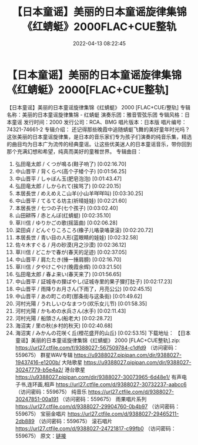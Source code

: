 ﻿---
title: 【日本童谣】美丽的日本童谣旋律集锦《红蜻蜓》2000FLAC+CUE整轨
date: 2022-04-13 08:22:45
categories: 古典音乐、新世纪、纯音雅乐
tags: 纯音雅乐
---
# 【日本童谣】美丽的日本童谣旋律集锦《红蜻蜓》2000[FLAC+CUE整轨]

【日本童谣】美丽的日本童谣旋律集锦《红蜻蜓》 2000 [FLAC+CUE/整轨]
专辑名称：美丽的日本童谣旋律集锦 - 红蜻蜓
演奏乐团：雅音管弦乐团
专辑风格：日本童谣
发行时间：2000
发行公司：RCA、BMG
唱片版本：日本版
唱片编号：74321-74661-2
专辑介绍：
还记得那些晚霞中追随蜻蜓飞舞的美好童年时光吗？这张美丽的日本童谣旋律集，是日本的音乐家们专为孩子们演奏的纯音乐集，精选的曲目均为日本广为流传的经典童谣。让这些优美迷人的日本童谣音乐，带你回到那个充满幻想和希望，纯真而美好的童稚世界。
专辑曲目：
01. 弘田竜太郎 / くつが鳴る(鞋子响了)
[0:02:16.70]
02. 中山晋平 / 背くらべ(高个子矮个子)
[0:01:56.25]
03. 中山晋平 / しゃぼん玉(肥皂泡泡)
[0:01:43.47]
04. 弘田竜太郎 / しかられて(挨骂了)
[0:02:20.15]
05. 本居長世 / めえめえこ山羊(小山羊咩咩叫)
[0:03:30.25]
06. 中山晋平 / てるてる坊主(祈晴娃娃)
[0:02:21.60]
07. 本居長世 / 七つの子(七个孩子)
[0:03:02.40]
08. 山田耕筰 / 赤とんぼ(红蜻蜓)
[0:02:35.10]
09. 草川信 / ゆりかごの歌(摇篮曲)
[0:02:06.28]
10. 梁田貞 / どんぐりころころ(橡子儿咯录咯录滚)
[0:02:20.72]
11. 本居長世 / 青い目の人形(蓝眼睛的娃娃)
[0:02:32.58]
12. 佐々木すぐる / 月の砂漠(月之沙漠)
[0:02:36.12]
13. 草川信 / どこかで春が(春天的足迹)
[0:02:37.05]
14. 中山晋平 / 肩たたき(捶一捶肩膀)
[0:02:16.70]
15. 草川信 / 夕やけこやけ(晚霞余辉)
[0:03:21.50]
16. 弘田竜太郎 / 春よ来い(春天来了)
[0:01:56.65]
17. 中山晋平 / 証城寺の狸ばやし(证城寺里的果子狸打肚子)
[0:02:17.23]
18. 中山晋平 / 雨降りお月さん(下雨了，月亮公公)
[0:02:45.15]
19. 中山晋平 / あの町この町(那条街与这条街)
[0:01:49.62]
20. 河村光陽 / うれしいひなまつり(欢乐女儿节)
[0:01:58.35]
21. 河村光陽 / かもめの水兵さん(水手)
[0:02:11.43]
22. 河村光陽 / 船頭さん(船老大)
[0:02:28.72]
23. 海沼実 / 里の秋(乡村的秋天)
[0:02:40.68]
24. 海沼実 / みかんの花咲く丘(橙花盛开的山丘)
[0:02:53.15]
下载地址：
【日本童谣】美丽的日本童谣旋律集锦《红蜻蜓》 2000 [FLAC+CUE整轨].zip: https://url27.ctfile.com/f/9388027-567509784-c1dfd9
（访问密码：559675）
群星WAV专辑
https://u9388027.pipipan.com/dir/9388027-19437416-e1200b/
大陆歌星
https://u9388027.pipipan.com/dir/9388027-30247779-b5e4a2/
港台歌星
https://u9388027.pipipan.com/dir/9388027-30073965-6d48e1/
有声电子书,连环画,相声
https://url27.ctfile.com/d/9388027-30732237-aabcc6
（访问密码：559675）
纯音乐
https://url27.ctfile.com/d/9388027-30247851-00a191
（访问密码：559675）
雨果唱片系列
https://url27.ctfile.com/d/9388027-29904760-0b4b97
（访问密码：559675）
宝丽金唱片
https://url27.ctfile.com/d/9388027-29465211-2db889
（访问密码：559675）
滚石唱片
https://url27.ctfile.com/d/9388027-24721817-c99fb0
（访问密码：559675）
原文：[链接](https://blog.sina.com.cn/s/blog_1647c7e7601030wmz.html)